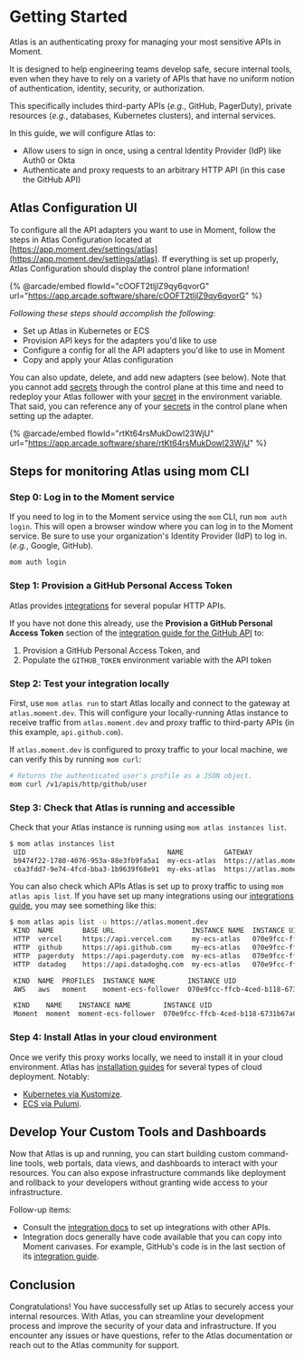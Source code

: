 # Getting Started

Atlas is an authenticating proxy for managing your most sensitive APIs in Moment.

It is designed to help engineering teams develop safe, secure internal tools, even when they have to rely on a variety of APIs that have no uniform notion of authentication, identity, security, or authorization.

This specifically includes third-party APIs (_e.g._, GitHub, PagerDuty), private resources (_e.g._, databases, Kubernetes clusters), and internal services.

In this guide, we will configure Atlas to:

* Allow users to sign in once, using a central Identity Provider (IdP) like Auth0 or Okta
* Authenticate and proxy requests to an arbitrary HTTP API (in this case the GitHub API)

## Atlas Configuration UI

To configure all the API adapters you want to use in Moment, follow the steps in Atlas Configuration located at [https://app.moment.dev/settings/atlas](https://app.moment.dev/settings/atlas). If everything is set up properly, Atlas Configuration should display the control plane information!

{% @arcade/embed flowId="cOOFT2tljlZ9qy6qvorG" url="https://app.arcade.software/share/cOOFT2tljlZ9qy6qvorG" %}

_Following these steps should accomplish the following_:

* Set up Atlas in Kubernetes or ECS
* Provision API keys for the adapters you'd like to use
* Configure a config for all the API adapters you'd like to use in Moment
* Copy and apply your Atlas configuration

You can also update, delete, and add new adapters (see below). Note that you cannot add [secrets](../../kubernetes/overlays/staging/.env.atlas-integration-tokens) through the control plane at this time and need to redeploy your Atlas follower with your [secret](../../kubernetes/overlays/staging/.env.atlas-integration-tokens) in the environment variable. That said, you can reference any of your [secrets](../../kubernetes/overlays/staging/.env.atlas-integration-tokens) in the control plane when setting up the adapter.

{% @arcade/embed flowId="rtKt64rsMukDowl23WjU" url="https://app.arcade.software/share/rtKt64rsMukDowl23WjU" %}

## Steps for monitoring Atlas using mom CLI

### Step 0: Log in to the Moment service

If you need to log in to the Moment service using the `mom` CLI, run `mom auth login`. This will open a browser window where you can log in to the Moment service. Be sure to use your organization's Identity Provider (IdP) to log in. (_e.g._, Google, GitHub).

```sh
mom auth login
```

### Step 1: Provision a GitHub Personal Access Token

Atlas provides [integrations](integrations/) for several popular HTTP APIs.

If you have not done this already, use the **Provision a GitHub Personal Access Token** section of the [integration guide for the GitHub API](integrations/github.md) to:

1. Provision a GitHub Personal Access Token, and
2. Populate the `GITHUB_TOKEN` environment variable with the API token

### Step 2: Test your integration locally

First, use `mom atlas run` to start Atlas locally and connect to the gateway at `atlas.moment.dev`. This will configure your locally-running Atlas instance to receive traffic from `atlas.moment.dev` and proxy traffic to third-party APIs (in this example, `api.github.com`).

If `atlas.moment.dev` is configured to proxy traffic to your local machine, we can verify this by running `mom curl`:

```sh
# Returns the authenticated user's profile as a JSON object.
mom curl /v1/apis/http/github/user
```

### Step 3: Check that Atlas is running and accessible

Check that your Atlas instance is running using `mom atlas instances list`.

```sh
$ mom atlas instances list
 UID                                   NAME          GATEWAY                   OWNER        APIS  IDPS
 b9474f22-1780-4076-953a-88e3fb9fa5a1  my-ecs-atlas  https://atlas.moment.dev  example.com     7  Auth0
 c6a3fdd7-9e74-4fcd-bba3-1b9639f68e91  my-eks-atlas  https://atlas.moment.dev  example.com     7  Auth0
```

You can also check which APIs Atlas is set up to proxy traffic to using `mom atlas apis list`. If you have set up many integrations using our [integrations guide](integrations/), you may see something like this:

```sh
$ mom atlas apis list -u https://atlas.moment.dev
 KIND  NAME       BASE URL                   INSTANCE NAME  INSTANCE UID
 HTTP  vercel     https://api.vercel.com     my-ecs-atlas   070e9fcc-ffcb-4ced-b118-6731b67a0a4b
 HTTP  github     https://api.github.com     my-ecs-atlas   070e9fcc-ffcb-4ced-b118-6731b67a0a4b
 HTTP  pagerduty  https://api.pagerduty.com  my-ecs-atlas   070e9fcc-ffcb-4ced-b118-6731b67a0a4b
 HTTP  datadog    https://api.datadoghq.com  my-ecs-atlas   070e9fcc-ffcb-4ced-b118-6731b67a0a4b

 KIND  NAME  PROFILES  INSTANCE NAME        INSTANCE UID
 AWS   aws   moment    moment-ecs-follower  070e9fcc-ffcb-4ced-b118-6731b67a0a4b

 KIND    NAME    INSTANCE NAME        INSTANCE UID
 Moment  moment  moment-ecs-follower  070e9fcc-ffcb-4ced-b118-6731b67a0a4b
```

### Step 4: Install Atlas in your cloud environment

Once we verify this proxy works locally, we need to install it in your cloud environment. Atlas has [installation guides](Installations/) for several types of cloud deployment. Notably:

* [Kubernetes via Kustomize](Installations/kubernetes.md).
* [ECS via Pulumi](Installations/ecs.md).

## Develop Your Custom Tools and Dashboards

Now that Atlas is up and running, you can start building custom command-line tools, web portals, data views, and dashboards to interact with your resources. You can also expose infrastructure commands like deployment and rollback to your developers without granting wide access to your infrastructure.

Follow-up items:

* Consult the [integration docs](integrations/) to set up integrations with other APIs.
* Integration docs generally have code available that you can copy into Moment canvases. For example, GitHub's code is in the last section of its [integration guide](integrations/github.md).

## Conclusion

Congratulations! You have successfully set up Atlas to securely access your internal resources. With Atlas, you can streamline your development process and improve the security of your data and infrastructure. If you encounter any issues or have questions, refer to the Atlas documentation or reach out to the Atlas community for support.
